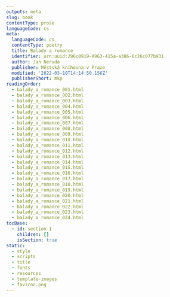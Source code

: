 ```yaml
---
outputs: meta
slug: book
contentType: prose
languageCode: cs
meta:
  languageCode: cs
  contentType: poetry
  title: Balady a romance
  identifier: urn:uuid:296c0919-9963-415a-a386-6c26c077b931
  author: Jan Neruda
  publisher: Městská knihovna v Praze
  modified: '2022-03-10T14:14:50.156Z'
  publisherShort: mkp
readingOrder:
  - balady_a_romance_001.html
  - balady_a_romance_002.html
  - balady_a_romance_003.html
  - balady_a_romance_004.html
  - balady_a_romance_005.html
  - balady_a_romance_006.html
  - balady_a_romance_007.html
  - balady_a_romance_008.html
  - balady_a_romance_009.html
  - balady_a_romance_010.html
  - balady_a_romance_011.html
  - balady_a_romance_012.html
  - balady_a_romance_013.html
  - balady_a_romance_014.html
  - balady_a_romance_015.html
  - balady_a_romance_016.html
  - balady_a_romance_017.html
  - balady_a_romance_018.html
  - balady_a_romance_019.html
  - balady_a_romance_020.html
  - balady_a_romance_021.html
  - balady_a_romance_022.html
  - balady_a_romance_023.html
  - balady_a_romance_024.html
tocBase:
  - id: section-1
    children: []
    isSection: true
static:
  - style
  - scripts
  - title
  - fonts
  - resources
  - template-images
  - favicon.png
---
```


